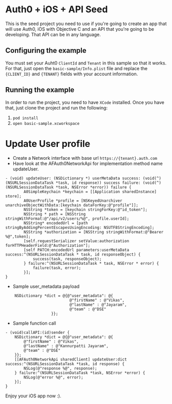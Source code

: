 # Auth0 + iOS + API Seed

This is the seed project you need to use if you're going to create an app that will use Auth0, iOS with Objective C and an API that you're going to be developing. That API can be in any language.

## Configuring the example

You must set your Auht0 `ClientId` and `Tenant` in this sample so that it works. For that, just open the `basic-sample/Info.plist` file and replace the `{CLIENT_ID}` and `{TENANT}` fields with your account information.

## Running the example

In order to run the project, you need to have `XCode` installed.
Once you have that, just clone the project and run the following:

1. `pod install`
2. `open basic-sample.xcworkspace`

# Update User profile

* Create a Network interface with base url `https://{tenant}.auth.com`
* Have look at the AFAuth0NetworkApi for implementation method name updateUser.
```
- (void) updateUser: (NSDictionary *) userMetaData success: (void(^)(NSURLSessionDataTask *task, id response)) success failure: (void(^) (NSURLSessionDataTask *task, NSError *error)) failure {
        A0SimpleKeychain *keychain = [[Application sharedInstance] store];
        A0UserProfile *profile = [NSKeyedUnarchiver unarchiveObjectWithData:[keychain dataForKey:@"profile"]];
        NSString *token = [keychain stringForKey:@"id_token"];
        NSString * path = [NSString stringWithFormat:@"/api/v2/users/%@", profile.userId];
        NSString* encodedUrl = [path stringByAddingPercentEscapesUsingEncoding: NSUTF8StringEncoding];
        NSString *authorization = [NSString stringWithFormat:@"Bearer %@",token];
        [self.requestSerializer setValue:authorization forHTTPHeaderField:@"Authorization"];
        [self PATCH:encodedUrl parameters:userMetaData success:^(NSURLSessionDataTask * task, id responseObject) {
            success(task, responseObject);
        } failure:^(NSURLSessionDataTask * task, NSError * error) {
            failure(task, error);
        }];
}
```
* Sample user_metadata payload

```
    NSDictionary *dict = @{@"user_metadata": @{
                            @"firstName" : @"Vikas",
                            @"lastName" : @"Jayaram",
                            @"team" : @"DSE"
                    }};
```
* Sample function call
```
- (void)callAPI:(id)sender {
    NSDictionary *dict = @{@"user_metadata": @{
        @"firstName" : @"Vikas",
        @"lastName" : @"Kannurpatti Jayaram",
        @"team" : @"DSE"
    }};
    [[AFAuth0NetworkApi sharedClient] updateUser:dict success:^(NSURLSessionDataTask *task, id response) {
        NSLog(@"response %@", response);
    } failure:^(NSURLSessionDataTask *task, NSError *error) {
        NSLog(@"error %@", error);
    }];
}
```
Enjoy your iOS app now :).
